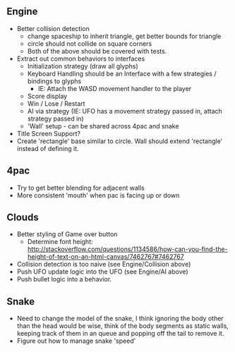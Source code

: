 Engine
------
 - Better collision detection
   - change spaceship to inherit triangle, get better bounds for triangle
   - circle should not collide on square corners
   - Both of the above should be covered with tests.
 - Extract out common behaviors to interfaces
   - Initialization strategy (draw all glyphs)
   - Keyboard Handling should be an Interface with a few strategies / bindings to glyphs
     - IE: Attach the WASD movement handler to the player
   - Score display
   - Win / Lose / Restart
   - AI via strategy (IE: UFO has a movement strategy passed in, attach strategy passed in)
   - 'Wall' setup - can be shared across 4pac and snake
 - Title Screen Support?
 - Create 'rectangle' base similar to circle. Wall should extend 'rectangle' instead of defining it.

4pac
----
 - Try to get better blending for adjacent walls
 - More consistent 'mouth' when pac is facing up or down

Clouds
------
 - Better styling of Game over button
   - Determine font height: http://stackoverflow.com/questions/1134586/how-can-you-find-the-height-of-text-on-an-html-canvas/7462767#7462767
 - Collision detection is too naive (see Engine/Collision above)
 - Push UFO update logic into the UFO (see Engine/AI above)
 - Push bullet logic into a behavior.

Snake
-----
 - Need to change the model of the snake, I think ignoring the body other than the head would be wise, think of the body segments as static walls, keeping track of them in an queue and popping off the tail to remove it.
 - Figure out how to manage snake 'speed'